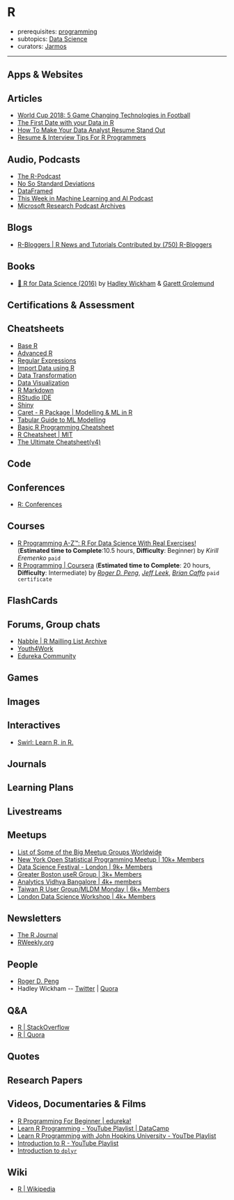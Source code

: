 # R

- prerequisites: [programming](programming.md)
- subtopics: [Data Science](https://github.com/learn-awesome/learn-awesome/tree/master/data-science)
- curators: [Jarmos](https://github.com/Jarmos-san)

------

## Apps & Websites

## Articles

- [World Cup 2018: 5 Game Changing Technologies in Football](https://www.edureka.co/blog/game-changing-technologies-in-the-world-cup-2018/)
- [The First Date with your Data in R](http://www.programmingr.com/content/first-date-data-r/)
- [How To Make Your Data Analyst Resume Stand Out](http://www.programmingr.com/content/analyst-resume/)
- [Resume & Interview Tips For R Programmers](http://www.programmingr.com/content/resume-interview-tips-r-programmers/)

## Audio, Podcasts

- [The R-Podcast](https://r-podcast.org/)
- [No So Standard Deviations](http://nssdeviations.com/)
- [DataFramed](https://www.datacamp.com/community/podcast?tap_a=5644-dce66f&tap_s=10907-287229)
- [This Week in Machine Learning and AI Podcast](https://twimlai.com/)
- [Microsoft Research Podcast Archives](https://www.microsoft.com/en-us/research/blog/category/podcast/)

## Blogs

- [R-Bloggers | R News and Tutorials Contributed by (750) R-Bloggers](https://www.r-bloggers.com/)

## Books

- [📖 R for Data Science (2016)](http://r4ds.had.co.nz/) by [Hadley Wickham](hadley.nz) & [Garett Grolemund](https://twitter.com/StatGarrett)

## Certifications & Assessment

## Cheatsheets

- [Base R](http://github.com/rstudio/cheatsheets/raw/master/base-r.pdf)
- [Advanced R](https://www.rstudio.com/wp-content/uploads/2016/02/advancedR.pdf)
- [Regular Expressions](https://github.com/rstudio/cheatsheets/raw/master/regex.pdf)
- [Import Data using R](https://github.com/rstudio/cheatsheets/raw/master/data-import.pdf)
- [Data Transformation](https://github.com/rstudio/cheatsheets/raw/master/data-transformation.pdf)
- [Data Visualization](https://github.com/rstudio/cheatsheets/raw/master/data-visualization-2.1.pdf)
- [R Markdown](https://github.com/rstudio/cheatsheets/raw/master/rmarkdown-2.0.pdf)
- [RStudio IDE](https://github.com/rstudio/cheatsheets/raw/master/rstudio-ide.pdf)
- [Shiny](https://github.com/rstudio/cheatsheets/raw/master/shiny.pdf)
- [Caret - R Package | Modelling & ML in R](https://github.com/rstudio/cheatsheets/raw/master/caret.pdf)
- [Tabular Guide to ML Modelling](https://github.com/rstudio/cheatsheets/raw/master/Machine%20Learning%20Modelling%20in%20R.pdf)
- [Basic R Programming Cheatsheet](http://datasciencefree.com/basicR.pdf)
- [R Cheatsheet | MIT](http://web.mit.edu/hackl/www/lab/turkshop/slides/r-cheatsheet.pdf)
- [The Ultimate Cheatsheet(v4)](https://sites.ualberta.ca/~ahamann/teaching/renr690/R_Cheat_Data.pdf)

## Code

## Conferences

- [R: Conferences](https://www.r-project.org/conferences/)

## Courses

- [R Programming A-Z™: R For Data Science With Real Exercises!](https://www.udemy.com/share/1000DOBUQcclZbRXo=/) (**Estimated time to Complete**:10.5 hours, **Difficulty**: Beginner) by _Kirill Eremenko_ `paid`
- [R Programming | Coursera](https://www.coursera.org/learn/r-programming?specialization=jhu-data-science) (**Estimated time to Complete**: 20 hours, **Difficulty**: Intermediate) by _[Roger D. Peng](https://twitter.com/rdpeng?lang=en)_, _[Jeff Leek](http://jtleek.com/)_, _[Brian Caffo](https://sites.google.com/view/bcaffo/home)_ `paid certificate`

## FlashCards

## Forums, Group chats

- [Nabble | R Mailling List Archive](http://r.789695.n4.nabble.com/)
- [Youth4Work](https://www.youth4work.com/Talent/R-Programming-Language/Forum)
- [Edureka Community](https://www.edureka.co/community/)

## Games

## Images

## Interactives

- [Swirl: Learn R, in R.](https://swirlstats.com/)

## Journals

## Learning Plans

## Livestreams

## Meetups

- [List of Some of the Big Meetup Groups Worldwide](https://www.meetup.com/pro/r-user-groups)
- [New York Open Statistical Programming Meetup | 10k+ Members](https://nyhackr.org/)
- [Data Science Festival - London | 9k+ Members](https://www.meetup.com/Data-Science-Festival-London/)
- [Greater Boston useR Group | 3k+ Members](https://www.meetup.com/Boston-useR/)
- [Analytics Vidhya Bangalore | 4k+ members](https://www.meetup.com/analytics-vidhya-bangalore/)
- [Taiwan R User Group/MLDM Monday | 6k+ Members](https://www.meetup.com/Taiwan-R/)
- [London Data Science Workshop | 4k+ Members](https://www.meetup.com/London-Data-Science-Workshop/)

## Newsletters

- [The R Journal](https://journal.r-project.org/)
- [RWeekly.org](https://rweekly.org/)

## People

- [Roger D. Peng](https://twitter.com/rdpeng)
- Hadley Wickham -- [Twitter](https://twitter.com/hadleywickham?lang=en) | [Quora](https://www.quora.com/profile/Hadley-Wickham)

## Q&A

- [R | StackOverflow](https://stackoverflow.com/tags/r/info)
- [R | Quora](https://www.quora.com/topic/R-programming-language)

## Quotes

## Research Papers

## Videos, Documentaries & Films

- [R Programming For Beginner | edureka!](https://youtu.be/fDRa82lxzaU)
- [Learn R Programming - YouTube Playlist | DataCamp](https://www.youtube.com/playlist?list=PLjgj6kdf_snYBkIsWQYcYtUZiDpam7ygg)
- [Learn R Programming with John Hopkins University - YouTbe Playlist](https://www.youtube.com/playlist?list=PLVext98k2evi8mDNRo4MwIgVgSmwM3cS8)
- [Introduction to R - YouTube Playlist ](https://www.youtube.com/playlist?list=PL8eNk_zTBST_KL2gnciUv1oor0ECw8Hqg)
- [Introduction to `dplyr`](https://www.youtube.com/playlist?list=PL8eNk_zTBST923vmo5RZLIZle9fRFoXVP)

## Wiki

- [R | Wikipedia](https://en.wikipedia.org/wiki/R_(programming_language))

